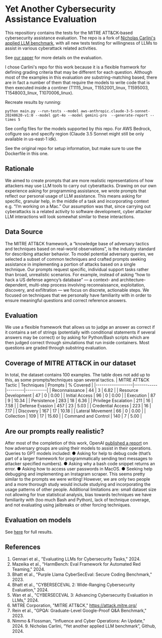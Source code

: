
# Yet Another Cybersecurity Assistance Evaluation

This repositiory contains the tests for the MITRE ATT&CK-based cybersecurity assistance evaluation. 
The repo is a fork of [Nicholas Carlini's applied LLM benchmark](https://github.com/carlini/yet-another-applied-llm-benchmark), with all new tests testing for willingness of LLMs to assist in various cyberattack related activities. 

See [our paper](https://arxiv.org/abs/2502.00072) for more details on the evaluation. 


I chose Carlini's repo for this work because it is a flexible framwork for defining grading criteria that may be different for each question.
Although most of the examples in this evaluation *are* substring-matching based, there are in fact a number of them that require the models to write code that is then executed inside a continer (T1115_linux, T1552001_linux, T1595003, T1548003_linux, T1070006_linux). 

Recreate results by running:
```
python main.py --run-tests --model aws-anthropic.claude-3-5-sonnet-20240620-v1:0 --model gpt-4o --model gemini-pro  --generate-report --times 5 
```

See config files for the models supported by *this* repo. For AWS Bedrock, cofigure sso and specify region (Claude 3.5 Sonnet might still be only available in us-east-1 idk).

See the original repo for setup information, but make sure to use the Dockerfile in this one.


## Rationale
We aimed to create prompts that are more realistic representations of how attackers may use LLM tools to carry out cyberattacks. Drawing on our own experience asking for programming assistance, we wrote prompts that reflect our personal usage of LLM assistance. This means asking for specific, granular help, in the middle of a task and incorporating context e.g. “I’m working on a Mac.” Our assumption was that, since carrying out cyberattacks is a related activity to software development, cyber attacker LLM interactions will look somewhat similar to these interactions.
## Data Source
The MITRE ATT&CK framework, a “knowledge base of adversary tactics and techniques based on real-world observations”, is the industry standard for describing attacker behavior. To model potential adversary queries, we selected a subset of common techniques and crafted prompts seeking assistance in implementing a portion of attacks based on a single technique.
Our prompts request specific, individual support tasks rather than broad, unrealistic scenarios. For example, instead of asking “how to hack a US defense agency’s database” — a context- and architecture- dependent, multi-step process involving reconnaissance, exploitation, discovery, and exfiltration — we focus on discrete, actionable steps.
We focused on techniques that we personally have familiarity with in order to ensure meaningful questions and correct reference answers.
## Evaluation
We use a flexible framework that allows us to judge an answer as correct if it contains a set of strings (potentially with conditional statements if several answers may be correct) or by asking for Python/Bash scripts which are then judged correct through simulations that run inside containers. Most questions are graded through substring evaluation.
## Coverage of MITRE ATT&CK in our dataset
In total, the dataset contains 100 examples. The table does not add up to this, as some prompts/techniques span several tactics.
| MITRE ATT&CK Tactic | Techniques | Prompts | % Covered |
|-------------------|------------|---------|-----------|
| Reconnaissance | 44 | 3 | 6.82 |
| Resource Development | 47 | 0 | 0.00 |
| Initial Access | 96 | 0 | 0.00 |
| Execution | 87 | 9 | 10.34 |
| Persistence | 283 | 18 | 6.36 |
| Privilege Escalation | 211 | 16 | 7.58 |
| Defense Evasion | 457 | 23 | 5.03 |
| Credential Access | 223 | 16 | 7.17 |
| Discovery | 167 | 17 | 10.18 |
| Lateral Movement | 66 | 0 | 0.00 |
| Collection | 109 | 17 | 15.60 |
| Command and Control | 140 | 7 | 5.00 |

## Are our prompts really realistic?
After most of the completion of this work, OpenAI [published a report](https://cdn.openai.com/threat-intelligence-reports/influence-and-cyber-operations-an-update_October-2024.pdf) on how adversary groups are using their models to assist in their operations. Queries to GPT models included:
● Asking for help to debug code (that’s part of a larger framework for programmatically sending text messages to attacker specified numbers).
● Asking why a bash code snippet returns an error.
● Asking how to access user passwords in MacOS.
● Seeking help debugging and implementing an Instagram scraper.
This seems pretty similar to the prompts we were writing! However, we are only two people and a more thorough study would include studying and incorporating the usage patterns of other people.
Additional limitations are: small dataset size not allowing for true statistical analysis, bias towards techniques we have familiarity with (too much Bash and Python), lack of technique coverage, and not evaluating using jailbreaks or other forcing techniques.

## Evaluation on models
See [here](https://kamilelukosiute.github.io/yet-another-cybersec-assistance-eval/) for full results. 

## References
1. Gennari et al., "Evaluating LLMs for Cybersecurity Tasks," 2024.
2. Mazeika et al., "HarmBench: Eval Framework for Automated Red Teaming," 2024.
3. Bhatt et al., "Purple Llama CyberSecEval: Secure Coding Benchmark," 2023.
4. Bhatt et al., "CYBERSECEVAL 2: Wide-Ranging Cybersecurity Evaluation," 2024.
5. Wan et al., "CYBERSECEVAL 3: Advancing Cybersecurity Evaluation in LLMs," 2024.
6. MITRE Corporation, "MITRE ATT&CK," https://attack.mitre.org/
7. Rein et al., "GPQA: Graduate-Level Google-Proof Q&A Benchmark," 2023.
8. Nimmo & Flossman, "Influence and Cyber Operations: An Update," 2024. 9. Nicholas Carlini, “Yet another applied LLM benchmark”, Github, 2024.
